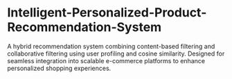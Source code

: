 # Intelligent-Personalized-Product-Recommendation-System
A hybrid recommendation system combining content-based filtering and collaborative filtering using user profiling and cosine similarity. Designed for seamless integration into scalable e-commerce platforms to enhance personalized shopping experiences.
